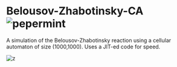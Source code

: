 # Belousov-Zhabotinsky-CA![pepermint](https://user-images.githubusercontent.com/73707418/129202284-4a6f8383-ec34-469e-97d3-2aaab546ec63.gif)

A simulation of the Belousov-Zhabotinsky reaction using a cellular automaton of size (1000,1000). Uses a JIT-ed code for speed. 

![z](https://user-images.githubusercontent.com/73707418/129202246-b3df3d3d-bd54-4dd2-911c-8e4cf7600b00.gif)

